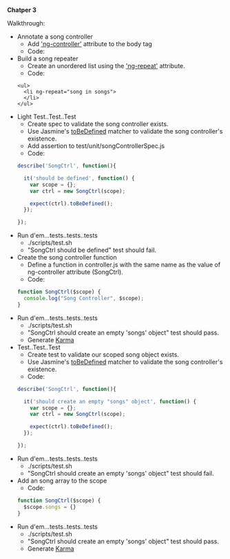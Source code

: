 **Chatper 3**

Walkthrough:

* Annotate a song controller
    * Add ['ng-controller'](http://docs.angularjs.org/api/ng.directive:ngController) attribute to the body tag
    * Code:
    <body ng-controller="SongCtrl">
* Build a song repeater
    * Create an unordered list using the ['ng-repeat'](http://docs.angularjs.org/api/ng.directive:ngRepeat) attribute.
    * Code:
    ```
    <ul>
      <li ng-repeat="song in songs">
      </li>
    </ul>
    ```
* Light Test..Test..Test
    * Create spec to validate the song controller exists.
    * Use Jasmine's [toBeDefined](https://github.com/pivotal/jasmine/wiki/Matchers) matcher to validate the song controller's existence.
    * Add assertion to test/unit/songControllerSpec.js
    * Code:
    ```javascript
    describe('SongCtrl', function(){
   
      it('should be defined', function() {
        var scope = {};
        var ctrl = new SongCtrl(scope);
   
        expect(ctrl).toBeDefined();
      });

    });
    ```
* Run d'em...tests..tests..tests
    * ./scripts/test.sh
    * "SongCtrl should be defined" test should fail.
* Create the song controller function
    * Define a function in controller.js with the same name as the value of ng-controller attribute (SongCtrl).
    * Code:
    ```javascript
    function SongCtrl($scope) {
      console.log("Song Controller", $scope);
    }
    ```
* Run d'em...tests..tests..tests
    * ./scripts/test.sh
    * "SongCtrl should create an empty 'songs' object" test should pass.
    * Generate [Karma](http://4.bp.blogspot.com/_haAzLMekLyU/TBuvq_ef_4I/AAAAAAAACdw/iCLVVm31xbQ/s1600/bliss.jpg)
* Test..Test..Test
    * Create test to validate our scoped song object exists.
    * Use Jasmine's [toBeDefined](https://github.com/pivotal/jasmine/wiki/Matchers) matcher to validate the song controller's existence.
    * Code:
    ```javascript
    describe('SongCtrl', function(){
   
      it('should create an empty "songs" object', function() {
        var scope = {};
        var ctrl = new SongCtrl(scope);
   
        expect(ctrl).toBeDefined();
      });

    });
    ```
* Run d'em...tests..tests..tests
    * ./scripts/test.sh
    * "SongCtrl should create an empty 'songs' object" test should fail.
* Add an song array to the scope
    * Code:
    ```javascript
    function SongCtrl($scope) {
      $scope.songs = {}
    }
    ```
* Run d'em...tests..tests..tests
    * ./scripts/test.sh
    * "SongCtrl should create an empty 'songs' object" test should pass.
    * Generate [Karma](http://4.bp.blogspot.com/_haAzLMekLyU/TBuvq_ef_4I/AAAAAAAACdw/iCLVVm31xbQ/s1600/bliss.jpg)
